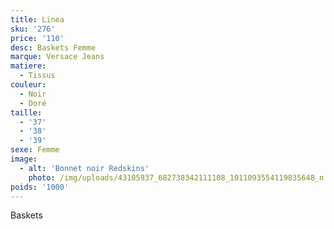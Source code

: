 ```yaml
---
title: Linea
sku: '276'
price: '110'
desc: Baskets Femme
marque: Versace Jeans
matiere:
  - Tissus
couleur:
  - Noir
  - Doré
taille:
  - '37'
  - '38'
  - '39'
sexe: Femme
image:
  - alt: 'Bonnet noir Redskins'
    photo: /img/uploads/43105937_682738342111108_1011093554119835648_n.jpg
poids: '1000'
---
```

Baskets
